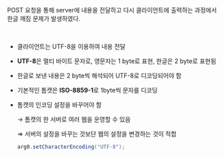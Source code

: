 POST 요청을 통해 server에 내용을 전달하고 다시 클라이언트에 출력하는 과정에서 한글 깨짐 문제가 발생하였다.

<br>

- 클라이언트는 UTF-8을 이용하여 내용 전달
- **UTF-8**은 멀티 바이트 문자로, 영문자는 1 byte로 표현, 한글은 2 byte로 표현됨
- 한글로 보낸 내용은 2 byte씩 해석되어 UTF-8로 디코딩되어야 함
- 기본적인 톰캣은 **ISO-8859-1**로 1byte씩 문자를 디코딩
- 톰캣의 인코딩 설정을 바꾸어야 함

    → 톰캣의 한 서버로 여러 웹을 운영할 수 있음 

    ⇒ 서버의 설정을 바꾸는 것보단 웹의 설정을 변경하는 것이 적합

    ```java
    arg0.setCharacterEncoding("UTF-8");
    ```